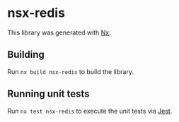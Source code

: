 # nsx-redis

This library was generated with [Nx](https://nx.dev).

## Building

Run `nx build nsx-redis` to build the library.

## Running unit tests

Run `nx test nsx-redis` to execute the unit tests via [Jest](https://jestjs.io).
